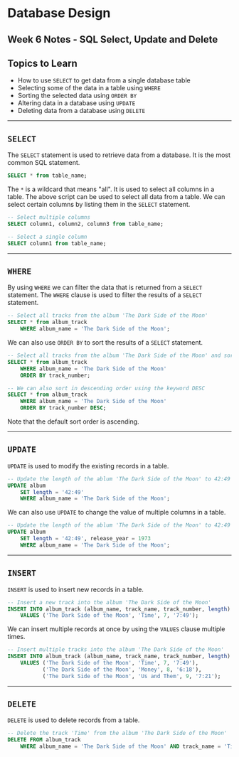 # Database Design

## Week 6 Notes - SQL Select, Update and Delete

## Topics to Learn

- How to use `SELECT` to get data from a single database table
- Selecting some of the data in a table using `WHERE`
- Sorting the selected data using `ORDER BY`
- Altering data in a database using `UPDATE`
- Deleting data from a database using `DELETE`

***

## `SELECT`

The `SELECT` statement is used to retrieve data from a database. It is the most common SQL statement.

```sql
SELECT * from table_name;
```

The `*` is a wildcard that means "all". It is used to select all columns in a table. The above script can be used to select all data from a table. We can select certain columns by listing them in the `SELECT` statement.

```sql
-- Select multiple columns
SELECT column1, column2, column3 from table_name;

-- Select a single column
SELECT column1 from table_name;
```

***

## `WHERE`

By using `WHERE` we can filter the data that is returned from a `SELECT` statement. The `WHERE` clause is used to filter the results of a `SELECT` statement.

```sql
-- Select all tracks from the album 'The Dark Side of the Moon'
SELECT * from album_track
    WHERE album_name = 'The Dark Side of the Moon';
```

We can also use `ORDER BY`  to sort the results of a `SELECT` statement.

```sql
-- Select all tracks from the album 'The Dark Side of the Moon' and sort them by track number
SELECT * from album_track
    WHERE album_name = 'The Dark Side of the Moon'
    ORDER BY track_number;

-- We can also sort in descending order using the keyword DESC
SELECT * from album_track
    WHERE album_name = 'The Dark Side of the Moon'
    ORDER BY track_number DESC;
```

Note that the default sort order is ascending.

***

## `UPDATE`

`UPDATE` is used to modify the existing records in a table.

```sql
-- Update the length of the ablum 'The Dark Side of the Moon' to 42:49
UPDATE album
    SET length = '42:49'
    WHERE album_name = 'The Dark Side of the Moon';
```

We can also use `UPDATE` to change the value of multiple columns in a table.

```sql
-- Update the length of the ablum 'The Dark Side of the Moon' to 42:49 and the release year to 1973
UPDATE album
    SET length = '42:49', release_year = 1973
    WHERE album_name = 'The Dark Side of the Moon';
```

***

## `INSERT`

`INSERT` is used to insert new records in a table.

```sql
-- Insert a new track into the album 'The Dark Side of the Moon'
INSERT INTO album_track (album_name, track_name, track_number, length)
    VALUES ('The Dark Side of the Moon', 'Time', 7, '7:49');
```

We can insert multiple records at once by using the `VALUES` clause multiple times.

```sql
-- Insert multiple tracks into the album 'The Dark Side of the Moon'
INSERT INTO album_track (album_name, track_name, track_number, length)
    VALUES ('The Dark Side of the Moon', 'Time', 7, '7:49'),
           ('The Dark Side of the Moon', 'Money', 8, '6:18'),
           ('The Dark Side of the Moon', 'Us and Them', 9, '7:21');
```

***

## `DELETE`

`DELETE` is used to delete records from a table.

```sql
-- Delete the track 'Time' from the album 'The Dark Side of the Moon'
DELETE FROM album_track
    WHERE album_name = 'The Dark Side of the Moon' AND track_name = 'Time';
```